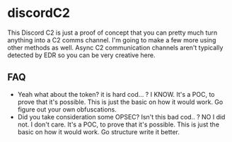 # discordC2
This Discord C2 is just a proof of concept that you can pretty much turn anything into a C2 comms channel. 
I'm going to make a few more using other methods as well. Async C2 communication channels aren't typically detected by EDR so you can be very creative here.


## FAQ
- Yeah what about the token? it is hard cod... ? I KNOW. It's a POC, to prove that it's possible. This is just the basic on how it would work. Go figure out your own obfuscations.
- Did you take consideration some OPSEC? Isn't this bad cod.. ? NO I did not. I don't care. It's a POC, to prove that it's possible. This is just the basic on how it would work. Go structure write it better.
